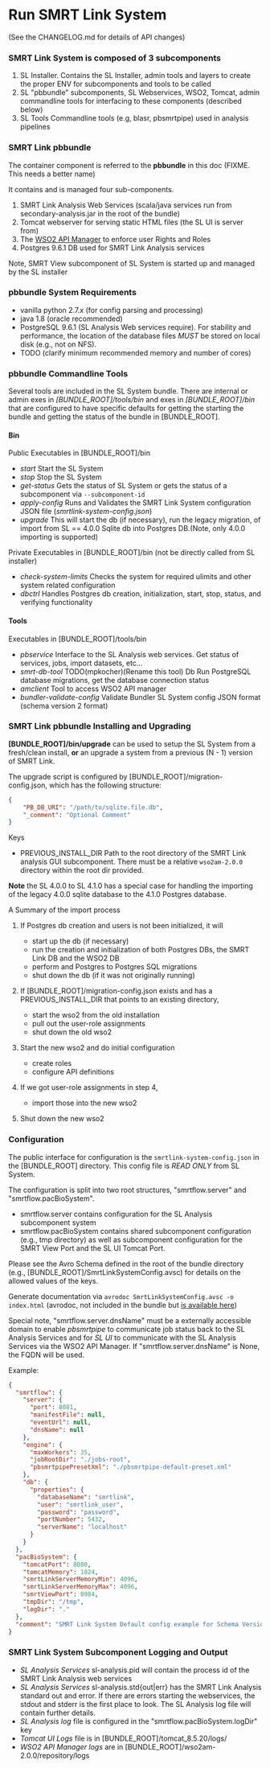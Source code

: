 # Run SMRT Link System

(See the CHANGELOG.md for details of API changes)

### SMRT Link System is composed of 3 subcomponents

1. SL Installer. Contains the SL Installer, admin tools and layers to create the proper ENV for subcomponents and tools to be called
2. SL "pbbundle" subcomponents, SL Webservices, WSO2, Tomcat, admin commandline tools for interfacing to these components (described below)
3. SL Tools Commandline tools (e.g, blasr, pbsmrtpipe) used in analysis pipelines 


### SMRT Link pbbundle

The container component is referred to the **pbbundle** in this doc (FIXME. This needs a better name)

It contains and is managed four sub-components.

1. SMRT Link Analysis Web Services (scala/java services run from secondary-analysis.jar in the root of the bundle)
2. Tomcat webserver for serving static HTML files (the SL UI is server from)
3. The [WSO2 API Manager](http://wso2.com/products/api-manager/) to enforce user Rights and Roles
4. Postgres 9.6.1 DB used for SMRT Link Analysis services

Note, SMRT View subcomponent of SL System is started up and managed by the SL installer

### pbbundle System Requirements

- vanilla python 2.7.x (for config parsing and processing)
- java 1.8 (oracle recommended)
- PostgreSQL 9.6.1 (SL Analysis Web services require). For stability and performance, the location of the database files *MUST* be stored on local disk (e.g., not on NFS).
- TODO (clarify minimum recommended memory and number of cores)

### pbbundle Commandline Tools

Several tools are included in the SL System bundle. There are internal or admin exes in *[BUNDLE_ROOT]/tools/bin* and exes in *[BUNDLE_ROOT]/bin* that are configured to have specific defaults for getting the starting the bundle and getting the status of the bundle in [BUNDLE_ROOT]. 

#### Bin

Public Executables in [BUNDLE_ROOT]/bin

- *start* Start the SL System
- *stop* Stop the SL System
- *get-status* Gets the status of SL System or gets the status of a subcomponent via `--subcomponent-id`
- *apply-config* Runs and Validates the SMRT Link System configuration JSON file (*smrtlink-system-config.json*)
- *upgrade* This will start the db (if necessary), run the legacy migration, of import from SL == 4.0.0 Sqlite db into Postgres DB.(Note, only 4.0.0 importing is supported) 

Private Executables in [BUNDLE_ROOT]/bin (not be directly called from SL installer)

- *check-system-limits* Checks the system for required ulimits and other system related configuration
- *dbctrl* Handles Postgres db creation, initialization, start, stop, status, and verifying functionality
 

#### Tools

Executables in [BUNDLE_ROOT]/tools/bin

- *pbservice* Interface to the SL Analysis web services. Get status of services, jobs, import datasets, etc...
- *smrt-db-tool* TODO(mpkocher)(Rename this tool) Db Run PostgreSQL database migrations, get the database connection status
- *amclient* Tool to access WSO2 API manager
- *bundler-validate-config* Validate Bundler SL System config JSON format (schema version 2 format)

  
### SMRT Link pbbundle Installing and Upgrading
   
**[BUNDLE_ROOT]/bin/upgrade** can be used to setup the SL System from a fresh/clean install, **or** an upgrade a system from a previous (N - 1) version of SMRT Link.

The upgrade script is configured by [BUNDLE_ROOT]/migration-config.json, which
has the following structure:

```json
{
    "PB_DB_URI": "/path/to/sqlite.file.db",
    "_comment": "Optional Comment"
}
```

Keys

- PREVIOUS_INSTALL_DIR Path to the root directory of the SMRT Link analysis GUI subcomponent. There must be a relative `wso2am-2.0.0` directory within the root dir provided.


**Note** the SL 4.0.0 to SL 4.1.0 has a special case for handling the importing of the legacy 4.0.0 sqlite database to the 4.1.0 Postgres database.
   
A Summary of the import process

1. If Postgres db creation and users is not been initialized, it will
    - start up the db (if necessary)
    - run the creation and initialization of both Postgres DBs, the SMRT Link DB and the WSO2 DB
    - perform and Postgres to Postgres SQL migrations
    - shut down the db (if it was not originally running)

2. If [BUNDLE_ROOT]/migration-config.json exists and has a PREVIOUS_INSTALL_DIR that points to an existing directory,
    - start the wso2 from the old installation
    - pull out the user-role assignments
    - shut down the old wso2
3. Start the new wso2 and do initial configuration
    - create roles
    - configure API definitions
4. If we got user-role assignments in step 4,
    - import those into the new wso2
5. Shut down the new wso2


### Configuration

The public interface for configuration is the `smrtlink-system-config.json` in the [BUNDLE_ROOT] directory. This config file is *READ ONLY* from SL System.

The configuration is split into two root structures, "smrtflow.server" and "smrtflow.pacBioSystem". 

- smrtflow.server contains configuration for the SL Analysis subcomponent system 
- smrtflow.pacBioSystem contains shared subcomponent configuration (e.g., tmp directory) as well as subcomponent configuration for the SMRT View Port and the SL UI Tomcat Port. 

Please see the Avro Schema defined in the root of the bundle directory (e.g., [BUNDLE_ROOT]/SmrtLinkSystemConfig.avsc) for details on the allowed values of the keys. 

Generate documentation via `avrodoc SmrtLinkSystemConfig.avsc -o index.html` (avrodoc, not included in the bundle but [is available here](https://www.npmjs.com/package/avrodoc))

Special note, "smrtflow.server.dnsName" must be a externally accessible domain to enable *pbsmrtpipe* to communicate job status back to the SL Analysis Services and for *SL UI* to communicate with the SL Analysis Services via the WSO2 API Manager. If "smrtflow.server.dnsName" is None, the FQDN will be used.

Example:

```json
{
  "smrtflow": {
    "server": {
      "port": 8081,
      "manifestFile": null,
      "eventUrl": null,
      "dnsName": null
    },
    "engine": {
      "maxWorkers": 35,
      "jobRootDir": "./jobs-root",
      "pbsmrtpipePresetXml": "./pbsmrtpipe-default-preset.xml"
    },
    "db": {
      "properties": {
        "databaseName": "smrtlink",
        "user": "smrtlink_user",
        "password": "password",
        "portNumber": 5432,
        "serverName": "localhost"
      }
    }
  },
  "pacBioSystem": {
    "tomcatPort": 8080,
    "tomcatMemory": 1024,
    "smrtLinkServerMemoryMin": 4096,
    "smrtLinkServerMemoryMax": 4096,
    "smrtViewPort": 8084,
    "tmpDir": "/tmp",
    "logDir": "."
  },
  "comment": "SMRT Link System Default config example for Schema Version 2.0"
}
```

### SMRT Link System Subcomponent Logging and Output

- *SL Analysis Services* sl-analysis.pid will contain the process id of the SMRT Link Analysis web services
- *SL Analysis Services* sl-analysis.std{out|err} has the SMRT Link Analysis standard out and error. If there are errors starting the webservices, the stdout and stderr is the first place to look. The SL Analysis log file will contain further details.
- *SL Analysis log* file is configured in the "smrtflow.pacBioSystem.logDir" key
- *Tomcat UI Logs* file is in [BUNDLE_ROOT]/tomcat_8.5.20/logs/
- *WSO2 API Manager logs* are in [BUNDLE_ROOT]/wso2am-2.0.0/repository/logs
